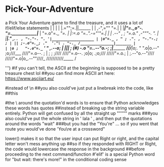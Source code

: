# Pick-Your-Adventure
a Pick Your Adventure game to find the treasure, and it uses a lot of if/elif/else statements
      |                   |                  |                     |
|.="";=.||______
| | ,-",="" "=.|                  | |___________________|__"=._o"-. "=.______________|___________________ |                "=.o"=._      _"=. |
|:=.o "=..".-="'"=.|
| | .--" , ; "=._o." ,-"""-._ ".   | |___________________|_._"  ,. . `` , "-."-. ". '|___________________
| |o"=._ , " ; .". , "-."-.; ; |
|| ;-.o"=._; ."  '."\ . "-._ /_______________|_______ |                   | |o ;   "-.o"=._``  ' " ,.--o; |
||| ; (#) -.o "=._.--"_o.-; ;___|___________________ ____/______/______/___|o;._    "      ".o|o.--" ;o;///___
////"=.o--. ; | ; ; ;////
////"=.o--. ;o|o; .;o;///
/////"=.o.; | ;.--"o.--"////
/////"=.o|o_.--""////_
///////////_____ /

''')
#if you can't tell, the ASCII at the beginning is supposed to be a pretty treasure chest lol
##you can find more ASCII art here: https://www.asciiart.eu/


#instead of \n
##you also could've just put a linebreak into the code, like
##this

#the \ around the quotation'd words is to ensure that Python acknowledges these words has quotes
##instead of breaking up the string variable entirely. Python will get confused by all the straight up """"" marks
###you also could've put the whole string in ' lala ' , and then put the quotations around the words "wait"
###but you had the "You're" ... so if you went that route you would've done 'You\re at a crossword"

lower() makes it so that the user input can put Right or right, and the capital letter won't mess anything up
##so if they responded with RIGHT or Right, the code would lowercase the response in the background
##before proceeding to the next command/function
#'elif' is a special Python word for "but wait: there's more!" in the conditional coding sense
